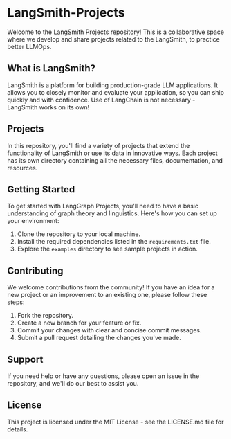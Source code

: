 # LangSmith-Projects
Welcome to the LangSmith Projects repository! This is a collaborative space where we develop and share projects related to the LangSmith, to practice better LLMOps.

## What is LangSmith?

LangSmith is a platform for building production-grade LLM applications. It allows you to closely monitor and evaluate your application, so you can ship quickly and with confidence. Use of LangChain is not necessary - LangSmith works on its own!

## Projects

In this repository, you'll find a variety of projects that extend the functionality of LangSmith or use its data in innovative ways. Each project has its own directory containing all the necessary files, documentation, and resources.

## Getting Started

To get started with LangGraph Projects, you'll need to have a basic understanding of graph theory and linguistics. Here's how you can set up your environment:

1. Clone the repository to your local machine.
2. Install the required dependencies listed in the `requirements.txt` file.
3. Explore the `examples` directory to see sample projects in action.

## Contributing

We welcome contributions from the community! If you have an idea for a new project or an improvement to an existing one, please follow these steps:

1. Fork the repository.
2. Create a new branch for your feature or fix.
3. Commit your changes with clear and concise commit messages.
4. Submit a pull request detailing the changes you've made.

## Support

If you need help or have any questions, please open an issue in the repository, and we'll do our best to assist you.

## License

This project is licensed under the MIT License - see the LICENSE.md file for details.
